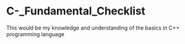 # C-_Fundamental_Checklist
This would be my knowledge and understanding of the basics in C++ programming language
